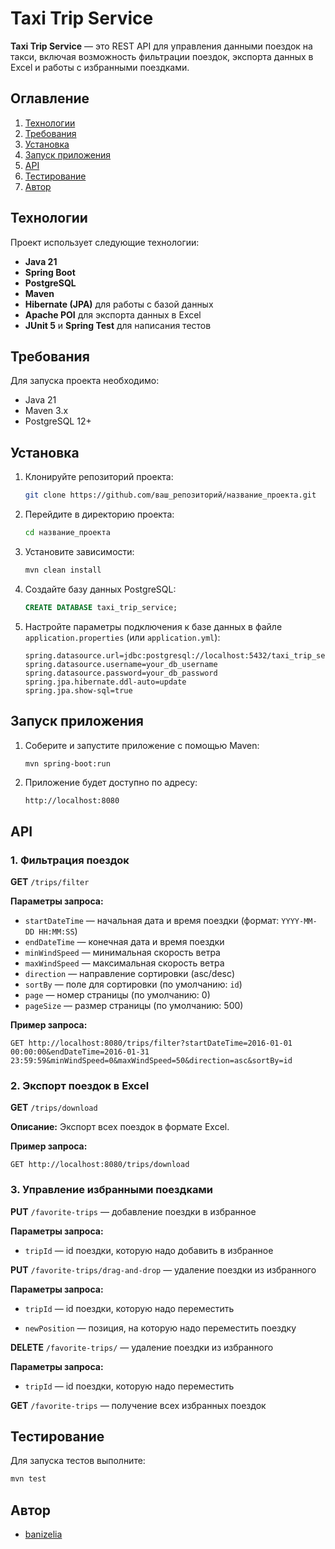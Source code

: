# Taxi Trip Service

**Taxi Trip Service** — это REST API для управления данными поездок на такси, включая возможность фильтрации поездок, экспорта данных в Excel и работы с избранными поездками.

## Оглавление
1. [Технологии](#технологии)
2. [Требования](#требования)
3. [Установка](#установка)
4. [Запуск приложения](#запуск-приложения)
5. [API](#api)
6. [Тестирование](#тестирование)
7. [Автор](#автор)

## Технологии

Проект использует следующие технологии:
- **Java 21**
- **Spring Boot**
- **PostgreSQL**
- **Maven**
- **Hibernate (JPA)** для работы с базой данных
- **Apache POI** для экспорта данных в Excel
- **JUnit 5** и **Spring Test** для написания тестов

## Требования

Для запуска проекта необходимо:
- Java 21
- Maven 3.x
- PostgreSQL 12+

## Установка

1. Клонируйте репозиторий проекта:
   ```bash
   git clone https://github.com/ваш_репозиторий/название_проекта.git
   ```

2. Перейдите в директорию проекта:
   ```bash
   cd название_проекта
   ```

3. Установите зависимости:
   ```bash
   mvn clean install
   ```

4. Создайте базу данных PostgreSQL:

   ```sql
   CREATE DATABASE taxi_trip_service;
   ```

5. Настройте параметры подключения к базе данных в файле `application.properties` (или `application.yml`):
   ```properties
   spring.datasource.url=jdbc:postgresql://localhost:5432/taxi_trip_service
   spring.datasource.username=your_db_username
   spring.datasource.password=your_db_password
   spring.jpa.hibernate.ddl-auto=update
   spring.jpa.show-sql=true
   ```

## Запуск приложения

1. Соберите и запустите приложение с помощью Maven:
   ```bash
   mvn spring-boot:run
   ```

2. Приложение будет доступно по адресу:
   ```
   http://localhost:8080
   ```

## API

### 1. Фильтрация поездок
**GET** `/trips/filter`

**Параметры запроса:**
- `startDateTime` — начальная дата и время поездки (формат: `YYYY-MM-DD HH:MM:SS`)
- `endDateTime` — конечная дата и время поездки
- `minWindSpeed` — минимальная скорость ветра
- `maxWindSpeed` — максимальная скорость ветра
- `direction` — направление сортировки (asc/desc)
- `sortBy` — поле для сортировки (по умолчанию: `id`)
- `page` — номер страницы (по умолчанию: 0)
- `pageSize` — размер страницы (по умолчанию: 500)

**Пример запроса:**
```http
GET http://localhost:8080/trips/filter?startDateTime=2016-01-01 00:00:00&endDateTime=2016-01-31 23:59:59&minWindSpeed=0&maxWindSpeed=50&direction=asc&sortBy=id
```

### 2. Экспорт поездок в Excel
**GET** `/trips/download`

**Описание:** Экспорт всех поездок в формате Excel.

**Пример запроса:**
```http
GET http://localhost:8080/trips/download
```

### 3. Управление избранными поездками
**PUT** `/favorite-trips` — добавление поездки в избранное

  **Параметры запроса:**

  - `tripId` — id поездки, которую надо добавить в избранное
  
**PUT** `/favorite-trips/drag-and-drop` — удаление поездки из избранного

  **Параметры запроса:**

  - `tripId` — id поездки, которую надо переместить

  - `newPosition` — позиция, на которую надо переместить поездку

**DELETE** `/favorite-trips/` — удаление поездки из избранного

  **Параметры запроса:**

  - `tripId` — id поездки, которую надо переместить
  
**GET** `/favorite-trips` — получение всех избранных поездок

## Тестирование

Для запуска тестов выполните:
```bash
mvn test
```

## Автор

- [banizelia](https://github.com/banizelia)
